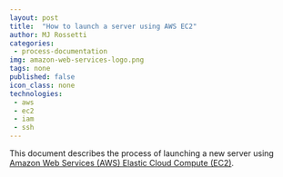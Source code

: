 ```yaml
---
layout: post
title:  "How to launch a server using AWS EC2"
author: MJ Rossetti
categories:
 - process-documentation
img: amazon-web-services-logo.png
tags: none
published: false
icon_class: none
technologies:
 - aws
 - ec2
 - iam
 - ssh
---
```


This document describes the process of launching a new server using [Amazon Web Services (AWS) Elastic Cloud Compute (EC2)](http://aws.amazon.com/ec2/).
